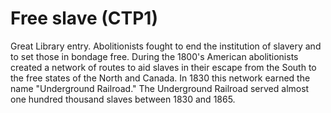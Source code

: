# Free slave (CTP1)

Great Library entry.
Abolitionists fought to end the institution of slavery and to set those in bondage free. During the 1800's American abolitionists created a network of routes to aid slaves in their escape from the South to the free states of the North and Canada. In 1830 this network earned the name "Underground Railroad." The Underground Railroad served almost one hundred thousand slaves between 1830 and 1865.